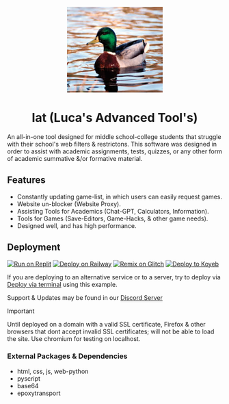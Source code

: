 <p align="center"><img src="https://github.com/lucaburns123/lat/blob/aa768a959dfe2d2f16af1cf2c109625693eab636/images/download.jpeg" height="200"></p>
<h1 align="center">lat (Luca's Advanced Tool's)</h1>

An all-in-one tool designed for middle school-college students that struggle with their school's web filters & restrictons. This software was designed in order to assist with academic assignments, tests, quizzes, or any other form of academic summative &/or formative material.

## Features
- Constantly updating game-list, in which users can easily request games.
- Website un-blocker (Website Proxy).
- Assisting Tools for Academics (Chat-GPT, Calculators, Information).
- Tools for Games (Save-Editors, Game-Hacks, & other game needs).
- Designed well, and has high performance.

## Deployment
[![Run on Replit](https://binbashbanana.github.io/deploy-buttons/buttons/remade/replit.svg)](https://github.com/titaniumnetwork-dev/Ultraviolet-App/wiki/Run-on-Replit)
[![Deploy on Railway](https://binbashbanana.github.io/deploy-buttons/buttons/remade/railway.svg)](https://github.com/titaniumnetwork-dev/Ultraviolet-App/wiki/Deploy-on-Railway)
[![Remix on Glitch](https://binbashbanana.github.io/deploy-buttons/buttons/remade/glitch.svg)](https://github.com/titaniumnetwork-dev/Ultraviolet-App/wiki/Remix-on-Glitch)
[![Deploy to Koyeb](https://binbashbanana.github.io/deploy-buttons/buttons/remade/koyeb.svg)](https://github.com/titaniumnetwork-dev/Ultraviolet-App/wiki/Deploy-to-Koyeb)

If you are deploying to an alternative service or to a server, try to deploy via [Deploy via terminal](https://github.com/titaniumnetwork-dev/Ultraviolet-App/wiki/Deploy-via-terminal) using this example.

Support & Updates may be found in our [Discord Server](discord.gg/unblock)
> [!IMPORTANT]  
> Until deployed on a domain with a valid SSL certificate, Firefox & other browsers that dont accept invalid SSL certificates; will not be able to load the site. Use chromium for testing on localhost.

### External Packages & Dependencies
- html, css, js, web-python
- pyscript
- base64
- epoxytransport
